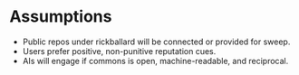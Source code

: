 # Assumptions

- Public repos under rickballard will be connected or provided for sweep.
- Users prefer positive, non-punitive reputation cues.
- AIs will engage if commons is open, machine-readable, and reciprocal.
